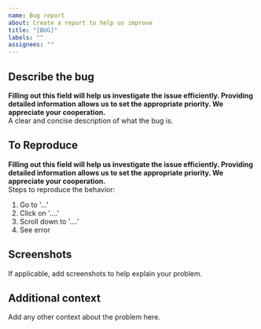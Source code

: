 ```yaml
---
name: Bug report
about: Create a report to help us improve
title: "[BUG]"
labels: ""
assignees: ""
---
```


## Describe the bug

**Filling out this field will help us investigate the issue efficiently. Providing detailed information allows us to set the appropriate priority. We appreciate your cooperation.**  
A clear and concise description of what the bug is.

## To Reproduce

**Filling out this field will help us investigate the issue efficiently. Providing detailed information allows us to set the appropriate priority. We appreciate your cooperation.**  
Steps to reproduce the behavior:

1. Go to '...'
2. Click on '....'
3. Scroll down to '....'
4. See error

## Screenshots

If applicable, add screenshots to help explain your problem.

## Additional context

Add any other context about the problem here.
